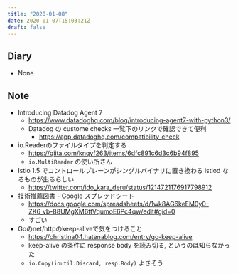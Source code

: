 ```yaml
---
title: "2020-01-08"
date: 2020-01-07T15:03:21Z
draft: false
---
```


## Diary

* None

## Note

* Introducing Datadog Agent 7
  * https://www.datadoghq.com/blog/introducing-agent7-with-python3/
  * Datadog の custome checks 一覧下のリンクで確認できて便利
    * https://app.datadoghq.com/compatibility_check
* io.Readerのファイルタイプを判定する
  * https://qiita.com/knqyf263/items/6dfc891c6d3c6b94f895
  * `io.MultiReader` の使い所さん
* Istio 1.5 でコントロールプレーンがシングルバイナリに置き換わる istiod なるものが出るらしい
  * https://twitter.com/ido_kara_deru/status/1214721176917798912
* 技術推薦図書 - Google スプレッドシート
  * https://docs.google.com/spreadsheets/d/1wk8AG6keEM0y0-ZK6_vb-88UMgXM6ttVqumoE6Pc4qw/edit#gid=0
  * すごい
* Goのnet/httpのkeep-aliveで気をつけること
  * https://christina04.hatenablog.com/entry/go-keep-alive
  * keep-alive の条件に response body を読み切る, というのは知らなかった
  * `io.Copy(ioutil.Discard, resp.Body)` よさそう

